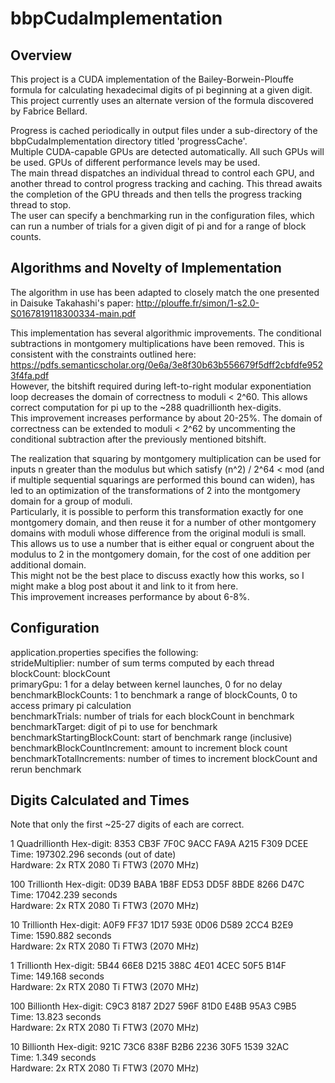 # bbpCudaImplementation

## Overview
This project is a CUDA implementation of the Bailey-Borwein-Plouffe formula for calculating hexadecimal digits of pi beginning at a given digit.  
This project currently uses an alternate version of the formula discovered by Fabrice Bellard.

Progress is cached periodically in output files under a sub-directory of the bbpCudaImplementation directory titled 'progressCache'.  
Multiple CUDA-capable GPUs are detected automatically. All such GPUs will be used. GPUs of different performance levels may be used.  
The main thread dispatches an individual thread to control each GPU, and another thread to control progress tracking and caching.
This thread awaits the completion of the GPU threads and then tells the progress tracking thread to stop.  
The user can specify a benchmarking run in the configuration files, which can run a number of trials for a given digit of pi and for a range of block counts.

## Algorithms and Novelty of Implementation
The algorithm in use has been adapted to closely match the one presented in Daisuke Takahashi's paper: http://plouffe.fr/simon/1-s2.0-S0167819118300334-main.pdf  

This implementation has several algorithmic improvements. The conditional subtractions in montgomery multiplications have been removed. This is consistent with the constraints outlined here: https://pdfs.semanticscholar.org/0e6a/3e8f30b63b556679f5dff2cbfdfe9523f4fa.pdf  
However, the bitshift required during left-to-right modular exponentiation loop decreases the domain of correctness to moduli < 2^60. This allows correct computation for pi up to the ~288 quadrillionth hex-digits.  
This improvement increases performance by about 20-25%. The domain of correctness can be extended to moduli < 2^62 by uncommenting the conditional subtraction after the previously mentioned bitshift.

The realization that squaring by montgomery multiplication can be used for inputs n greater than the modulus but which satisfy (n^2) / 2^64 < mod (and if multiple sequential squarings are performed this bound can widen),
has led to an optimization of the transformations of 2 into the montgomery domain for a group of moduli.  
Particularly, it is possible to perform this transformation exactly for one montgomery domain, and then reuse it for a number of other montgomery domains with moduli whose difference from the original moduli is small.  
This allows us to use a number that is either equal or congruent about the modulus to 2 in the montgomery domain, for the cost of one addition per additional domain.  
This might not be the best place to discuss exactly how this works, so I might make a blog post about it and link to it from here.  
This improvement increases performance by about 6-8%.

## Configuration
application.properties specifies the following:  
strideMultiplier: number of sum terms computed by each thread  
blockCount: blockCount  
primaryGpu: 1 for a delay between kernel launches, 0 for no delay  
benchmarkBlockCounts: 1 to benchmark a range of blockCounts, 0 to access primary pi calculation  
benchmarkTrials: number of trials for each blockCount in benchmark  
benchmarkTarget: digit of pi to use for benchmark  
benchmarkStartingBlockCount: start of benchmark range (inclusive)  
benchmarkBlockCountIncrement: amount to increment block count  
benchmarkTotalIncrements: number of times to increment blockCount and rerun benchmark

## Digits Calculated and Times
Note that only the first ~25-27 digits of each are correct.

1 Quadrillionth Hex-digit: 8353 CB3F 7F0C 9ACC FA9A A215 F309 DCEE  
Time: 197302.296 seconds (out of date)  
Hardware: 2x RTX 2080 Ti FTW3 (2070 MHz)

100 Trillionth Hex-digit: 0D39 BABA 1B8F ED53 DD5F 8BDE 8266 D47C  
Time: 17042.239 seconds  
Hardware: 2x RTX 2080 Ti FTW3 (2070 MHz)

10 Trillionth Hex-digit: A0F9 FF37 1D17 593E 0D06 D589 2CC4 B2E9  
Time: 1590.882 seconds  
Hardware: 2x RTX 2080 Ti FTW3 (2070 MHz)

1 Trillionth Hex-digit: 5B44 66E8 D215 388C 4E01 4CEC 50F5 B14F  
Time: 149.168 seconds  
Hardware: 2x RTX 2080 Ti FTW3 (2070 MHz)

100 Billionth Hex-digit: C9C3 8187 2D27 596F 81D0 E48B 95A3 C9B5  
Time: 13.823 seconds  
Hardware: 2x RTX 2080 Ti FTW3 (2070 MHz)

10 Billionth Hex-digit: 921C 73C6 838F B2B6 2236 30F5 1539 32AC  
Time: 1.349 seconds  
Hardware: 2x RTX 2080 Ti FTW3 (2070 MHz)
